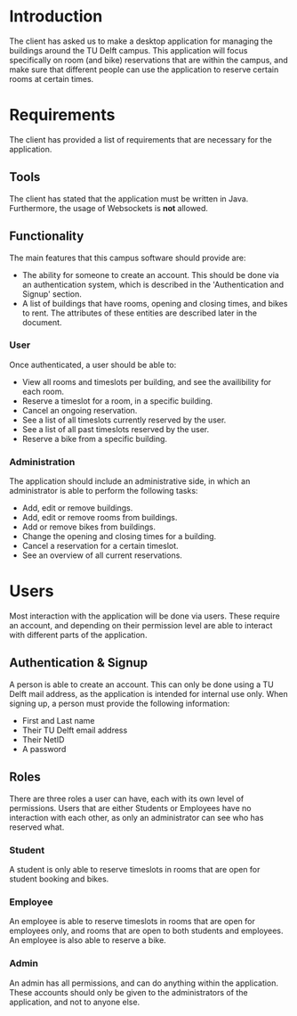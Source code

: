 # Introduction
The client has asked us to make a desktop application for managing the buildings around the TU Delft campus. This application will focus specifically on room (and bike) reservations that are within the campus, and make sure that different people can use the application to reserve certain rooms at certain times.


# Requirements

The client has provided a list of requirements that are necessary for the application.

## Tools

The client has stated that the application must be written in Java. 
Furthermore, the usage of Websockets is **not** allowed.

## Functionality

The main features that this campus software should provide are:

- The ability for someone to create an account.
    This should be done via an authentication system, which is described in the 'Authentication and Signup' section.
- A list of buildings that have rooms, opening and closing times, and bikes to rent.
    The attributes of these entities are described later in the document.


### User
Once authenticated, a user should be able to:
- View all rooms and timeslots per building, and see the availibility for each room.
- Reserve a timeslot for a room, in a specific building.
- Cancel an ongoing reservation.
- See a list of all timeslots currently reserved by the user.
- See a list of all past timeslots reserved by the user.
- Reserve a bike from a specific building.


### Administration
The application should include an administrative side, in which an administrator is able to perform the following tasks:

- Add, edit or remove buildings.
- Add, edit or remove rooms from buildings.
- Add or remove bikes from buildings.
- Change the opening and closing times for a building.
- Cancel a reservation for a certain timeslot.
- See an overview of all current reservations. 




# Users
Most interaction with the application will be done via users. These require an account, and depending on their permission level are able to interact with different parts of the application.

## Authentication & Signup
A person is able to create an account. This can only be done using a TU Delft mail address, as the application is intended for internal use only. When signing up, a person must provide the following information:

- First and Last name
- Their TU Delft email address
- Their NetID
- A password

## Roles
There are three roles a user can have, each with its own level of permissions.
Users that are either Students or Employees have no interaction with each other, as only an administrator can see who has reserved what.

### Student
A student is only able to reserve timeslots in rooms that are open for student booking and bikes. 

### Employee
An employee is able to reserve timeslots in rooms that are open for employees only, and rooms that are open to both students and employees. An employee is also able to reserve a bike.

### Admin
An admin has all permissions, and can do anything within the application. These accounts should only be given to the administrators of the application, and not to anyone else.